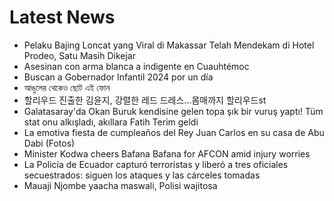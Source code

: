 # Latest News
-  Pelaku Bajing Loncat yang Viral di Makassar Telah Mendekam di Hotel Prodeo, Satu Masih Dikejar
-  Asesinan con arma blanca a indigente en Cuauhtémoc
-  Buscan a Gobernador Infantil 2024 por un día
-  আঙুলের থেকেও ছোট এই ফোন
-  할리우드 진출한 김윤지, 강렬한 레드 드레스…몸매까지 할리우드st
-  Galatasaray'da Okan Buruk kendisine gelen topa şık bir vuruş yaptı! Tüm stat onu alkışladı, akıllara Fatih Terim geldi
-  La emotiva fiesta de cumpleaños del Rey Juan Carlos en su casa de Abu Dabi (Fotos)
-  Minister Kodwa cheers Bafana Bafana for AFCON amid injury worries
-  La Policía de Ecuador capturó terroristas y liberó a tres oficiales secuestrados: siguen los ataques y las cárceles tomadas
-  Mauaji Njombe yaacha maswali, Polisi wajitosa
